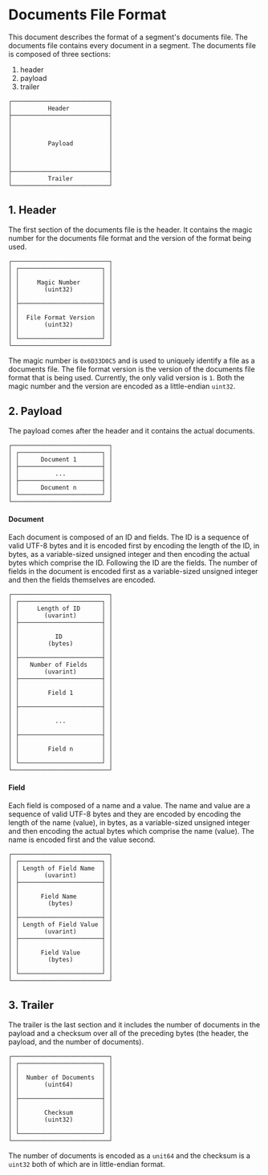 # Documents File Format

This document describes the format of a segment's documents file. The documents
file contains every document in a segment. The documents file is composed of
three sections:
  1. header
  2. payload
  3. trailer

```
┌───────────────────────────┐
│          Header           │
├───────────────────────────┤
│                           │
│                           │
│                           │
│          Payload          │
│                           │
│                           │
│                           │
├───────────────────────────┤
│          Trailer          │
└───────────────────────────┘
```

## 1. Header

The first section of the documents file is the header. It contains the magic number for
the documents file format and the version of the format being used.

```
┌───────────────────────────┐
│ ┌───────────────────────┐ │
│ │                       │ │
│ │     Magic Number      │ │
│ │       (uint32)        │ │
│ │                       │ │
│ ├───────────────────────┤ │
│ │                       │ │
│ │  File Format Version  │ │
│ │       (uint32)        │ │
│ │                       │ │
│ └───────────────────────┘ │
└───────────────────────────┘
```

The magic number is `0x6D33D0C5` and is used to uniquely identify a file as a documents
file. The file format version is the version of the documents file format that is being
used. Currently, the only valid version is `1`. Both the magic number and the version
are encoded as a little-endian `uint32`.

## 2. Payload

The payload comes after the header and it contains the actual documents.

```
┌───────────────────────────┐
│ ┌───────────────────────┐ │
│ │      Document 1       │ │
│ ├───────────────────────┤ │
│ │          ...          │ │
│ ├───────────────────────┤ │
│ │      Document n       │ │
│ └───────────────────────┘ │
└───────────────────────────┘
```

#### Document

Each document is composed of an ID and fields. The ID is a sequence of valid UTF-8 bytes
and it is encoded first by encoding the length of the ID, in bytes, as a variable-sized
unsigned integer and then encoding the actual bytes which comprise the ID. Following
the ID are the fields. The number of fields in the document is encoded first as a
variable-sized unsigned integer and then the fields themselves are encoded.

```
┌───────────────────────────┐
│ ┌───────────────────────┐ │
│ │     Length of ID      │ │
│ │       (uvarint)       │ │
│ ├───────────────────────┤ │
│ │                       │ │
│ │          ID           │ │
│ │        (bytes)        │ │
│ │                       │ │
│ ├───────────────────────┤ │
│ │   Number of Fields    │ │
│ │       (uvarint)       │ │
│ ├───────────────────────┤ │
│ │                       │ │
│ │        Field 1        │ │
│ │                       │ │
│ ├───────────────────────┤ │
│ │                       │ │
│ │          ...          │ │
│ │                       │ │
│ ├───────────────────────┤ │
│ │                       │ │
│ │        Field n        │ │
│ │                       │ │
│ └───────────────────────┘ │
└───────────────────────────┘
```

#### Field

Each field is composed of a name and a value. The name and value are a sequence of valid
UTF-8 bytes and they are encoded by encoding the length of the name (value), in bytes, as
a variable-sized unsigned integer and then encoding the actual bytes which comprise the
name (value). The name is encoded first and the value second.

```
┌───────────────────────────┐
│ ┌───────────────────────┐ │
│ │ Length of Field Name  │ │
│ │       (uvarint)       │ │
│ ├───────────────────────┤ │
│ │                       │ │
│ │      Field Name       │ │
│ │        (bytes)        │ │
│ │                       │ │
│ ├───────────────────────┤ │
│ │ Length of Field Value │ │
│ │       (uvarint)       │ │
│ ├───────────────────────┤ │
│ │                       │ │
│ │      Field Value      │ │
│ │        (bytes)        │ │
│ │                       │ │
│ └───────────────────────┘ │
└───────────────────────────┘
```

## 3. Trailer

The trailer is the last section and it includes the number of documents in the payload
and a checksum over all of the preceding bytes (the header, the payload, and the number
of documents).

```
┌───────────────────────────┐
│ ┌───────────────────────┐ │
│ │                       │ │
│ │  Number of Documents  │ │
│ │       (uint64)        │ │
│ │                       │ │
│ ├───────────────────────┤ │
│ │                       │ │
│ │       Checksum        │ │
│ │       (uint32)        │ │
│ │                       │ │
│ └───────────────────────┘ │
└───────────────────────────┘
```

The number of documents is encoded as a `unit64` and the checksum is a `uint32` both of
which are in little-endian format.
